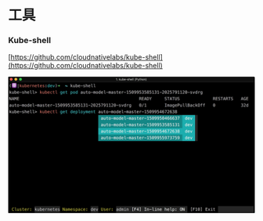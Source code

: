 # 工具

### Kube-shell

[https://github.com/cloudnativelabs/kube-shell](https://github.com/cloudnativelabs/kube-shell)

![](../.gitbook/assets/image%20%2823%29.png)



